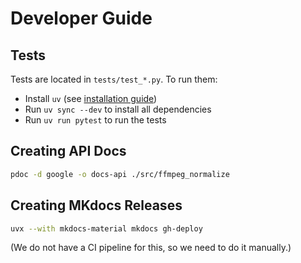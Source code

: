 # Developer Guide

## Tests

Tests are located in `tests/test_*.py`. To run them:

- Install `uv` (see [installation guide](https://github.com/astral-sh/uv#installation))
- Run `uv sync --dev` to install all dependencies
- Run `uv run pytest` to run the tests

## Creating API Docs

```bash
pdoc -d google -o docs-api ./src/ffmpeg_normalize
```

## Creating MKdocs Releases

```bash
uvx --with mkdocs-material mkdocs gh-deploy
```

(We do not have a CI pipeline for this, so we need to do it manually.)
